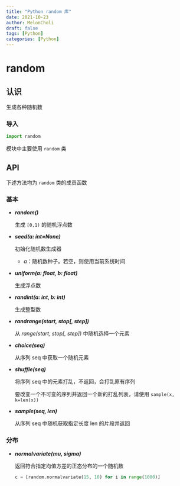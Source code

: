 ```yaml
---
title: "Python random 库"
date: 2021-10-23
author: MelonCholi
draft: false
tags: [Python]
categories: [Python]
---
```


# random

## 认识

生成各种随机数

### 导入

```python
import random
```

模块中主要使用 `random` 类

## API

下述方法均为 `random` 类的成员函数

### 基本

- ***random()***

    生成 `[0,1)` 的随机浮点数

- ***seed(a: int=None)***

    初始化随机数生成器

    - *a*：随机数种子。若空，则使用当前系统时间

- ***uniform(a: float, b: float)***

    生成浮点数

- ***randint(a: int, b: int)***

    生成整型数

- ***randrange(start, stop[, step])***

    从 *range(start, stop[, step])* 中随机选择一个元素

- ***choice(seq)***

    从序列 seq 中获取一个随机元素

- ***shuffle(seq)***

    将序列 seq 中的元素打乱，不返回，会打乱原有序列

    要改变一个不可变的序列并返回一个新的打乱列表，请使用 ``sample(x, k=len(x))``

- ***sample(seq, len)***

    从序列 seq 中随机获取指定长度 len 的片段并返回

### 分布

- ***normalvariate(mu, sigma)*** 

    返回符合指定均值方差的正态分布的一个随机数
    
    ```python
    c = [random.normalvariate(15, 10) for i in range(1000)]
    ```
    
    

